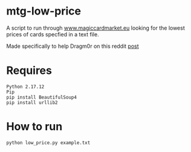 # mtg-low-price
A script to run through www.magiccardmarket.eu looking for the lowest prices of cards specfied in a text file.

Made specifically to help Dragm0r on this reddit [post](https://www.reddit.com/r/programmingrequests/comments/4qxa4r/request_kinda_simple_i_think_program_that/?st=ir2pkpju&sh=8a5ec87d)

# Requires

```
Python 2.17.12
Pip
pip install BeautifulSoup4
pip install urllib2
```

# How to run

```
python low_price.py example.txt
```

